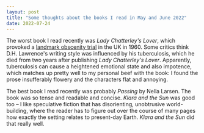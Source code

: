 ```yaml
---
layout: post
title: "Some thoughts about the books I read in May and June 2022"
date: 2022-07-24
---
```


The worst book I read recently was *Lady Chatterley's Lover*, which provoked a [landmark obscenity trial](https://en.wikipedia.org/wiki/R_v_Penguin_Books_Ltd) in the UK in 1960. Some critics think D.H. Lawrence's writing style was influenced by his tuberculosis, which he died from two years after publishing *Lady Chatterley's Lover*. Apparently, tuberculosis can cause a heightened emotional state and also impotence, which matches up pretty well to my personal beef with the book: I found the prose insufferably flowery and the characters flat and annoying.

The best book I read recently was probably *Passing* by Nella Larsen. The book was so tense and readable and concise. *Klara and the Sun* was good too – I like speculative fiction that has disorienting, unobtrusive world-building, where the reader has to figure out over the course of many pages how exactly the setting relates to present-day Earth. *Klara and the Sun* did that really well.

<script data-goatcounter="https://dlog.goatcounter.com/count"
        async src="//gc.zgo.at/count.js"></script>
